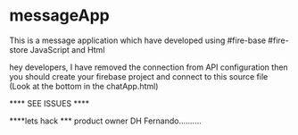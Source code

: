 # messageApp
This is a message application which have developed using #fire-base #fire-store JavaScript and Html  


hey developers, 
I have removed the connection from API configuration then you should create your firebase project and connect   to this source file (Look at the bottom in the chatApp.html)

**** SEE ISSUES ****

****lets hack ***
product owner
DH Fernando..........
